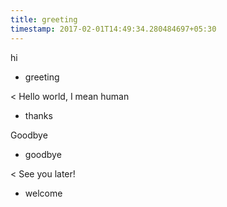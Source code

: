 ```yaml
---
title: greeting
timestamp: 2017-02-01T14:49:34.280484697+05:30
---
```


hi
* greeting

< Hello world, I mean human
* thanks

Goodbye
* goodbye

< See you later!
* welcome
